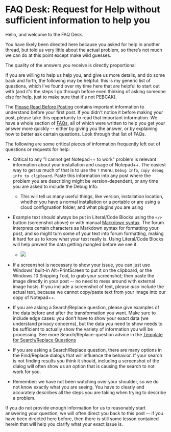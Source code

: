 # FAQ Desk: Request for Help without sufficient information to help you #

Hello, and welcome to the FAQ Desk.  

You have likely been directed here because you asked for help in another thread, but told us very little about the actual problem, so there’s not much we can do at this point except make wild guesses.

The quality of the answers you receive is directly proportional 

If you are willing to help us help you, and give us more details, and do some back and forth, the following may be helpful: this is my generic list of questions, which I've found over my time here that are helpful to start out with (and it's the steps I go through before even thinking of asking someone else for help, just to make sure that it's not PEBCAK).

The [Please Read Before Posting](https://community.notepad-plus-plus.org/topic/21965/please-read-before-posting) contains important information to understand before your first post.  If you didn't notice it before making your post, please take this opportunity to read that important information.  We have a whole section of [FAQs](https://community.notepad-plus-plus.org/category/7/faq), all of which were written to help you get your answer more quickly -- either by giving you the answer, or by explaining how to better ask certain questions.  Look through that list of FAQs.

The following are some critical pieces of information frequently left out of questions or requests for help:

- Critical to any "I cannot get Notepad++ to work" problem is relevant information about your installation and usage of Notepad++.  The easiest way to get us much of that is to use the `?` menu, `Debug Info`, `copy debug info to clipboard`.  Paste this information into any post where the problem you are describing might be version-dependent, or any time you are asked to include the Debug Info.  
    - This will tell us many useful things, like version, installation location, whether you have a normal installation or a portable or are using a cloud configruation folder, and what plugins you are using

- Example text should always be put in Literal/Code Blocks using the `</>` button (screenshot above) or with manual [Markdown syntax](https://community.notepad-plus-plus.org/topic/21925/faq-desk-formatting-forum-posts).  The forum interprets certain characters as Markdown syntax for formatting your post, and so might turn some of your text into forum formatting, making it hard for us to know what your text really is.  Using Literal/Code Blocks will help prevent the data getting mangled before we see it.
    - ![](https://i.imgur.com/KOsSLNe.png)

- If a screenshot is necessary to show your issue, you can just use Windows' built-in Alt+PrintScreen to put it on the clipboard, or the Windows 10 Snipping Tool, to grab your screenshot; then paste the image directly in your post -- no need to mess around with external image hosts.  If you include a screenshot of text, please _also_ include the actual text, because we cannot copy/paste text from your image into our copy of Notepad++.

- If you are asking a Search/Replace question, please give examples of the data before and after the transformation you want.  Make sure to include edge cases: you don't have to show your exact data (we understand privacy concerns), but the data you need to show needs to be sufficient to actually show the variety of information you will be processing.  See more Search/Replace-question advice in the [Template for Search/Replace Questions](https://community.notepad-plus-plus.org/topic/22022/template-for-search-replace-questions)
   
- If you are asking a Search/Replace question, there are many options in the Find/Replace dialogs that will influence the behavior.  If your search is not finding results you think it should, including a screenshot of the dialog will often show us an option that is causing the search to not work for you.

- Remember: we have not been watching over your shoulder, so we do not know exactly what you are seeing.  You have to clearly and accurately describes all the steps you are taking when trying to describe a problem.

If you do not provide enough information for us to reasonably start answering your question, we will often direct you back to this post -- if you have been directed here before, then there is still some lesson contained herein that will help you clarify what your exact issue is.
